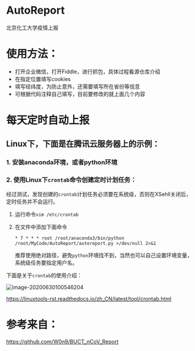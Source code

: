 # AutoReport

北京化工大学疫情上报

# 使用方法：

- 打开企业微信，打开Fiddle，进行抓包，具体过程看源仓库介绍
- 在指定位置填写cookies
- 填写经纬度，为防止意外，还需要填写所在省份等信息
- 可根据代码注释自己填写，目前要修改的就上面几个内容

# 每天定时自动上报

## Linux下，下面是在腾讯云服务器上的示例：

### 1. 安装anaconda环境，或者python环境

### 2. 使用Linux下`crontab`命令创建定时计划任务：

经过测试，发现创建的`crontab`计划任务必须要在系统级，否则在XSehll关闭后，定时任务并不会运行。

1. 运行命令`vim /etc/crontab`

2. 在文件中添加下面命令

   `* 7 * * * root /root/anaconda3/bin/python /root/MyCode/AutoReport/autoreport.py >/dev/null 2>&1`

   推荐使用绝对路径，避免`python`环境找不到，当然也可以自己设置环境变量，系统级任务要指定用户名。

下面是关于`crontab`的使用介绍：

![image-20200630100546204](https://i.loli.net/2020/06/30/yRuJ5q2Graw4z9s.png)

https://linuxtools-rst.readthedocs.io/zh_CN/latest/tool/crontab.html

# 参考来自：

https://github.com/W0n9/BUCT_nCoV_Report


